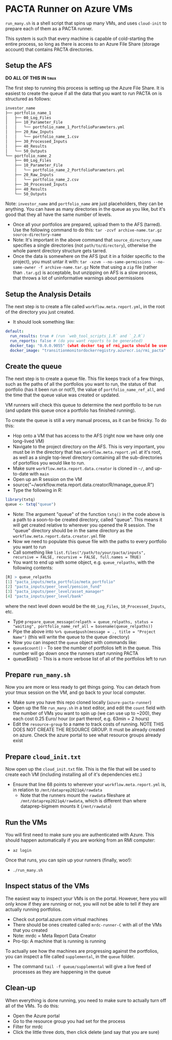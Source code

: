 # PACTA Runner on Azure VMs

`run_many.sh` is a shell script that spins up many VMs, and uses `cloud-init` to prepare each of them as a PACTA runner.

This system is such that every machine is capable of cold-starting the entire process, so long as there is access to an Azure File Share (storage account) that contains PACTA directories.

## Setup the AFS

**DO ALL OF THIS IN `tmux`**

The first step to running this process is setting up the Azure File Share.
It is easiest to create the queue if all the data that you want to run PACTA on is structured as follows:

``` bash
investor_name
├── portfolio_name_1
│   ├── 00_Log_Files
│   ├── 10_Parameter_File
│   │   └── portfolio_name_1_PortfolioParameters.yml
│   ├── 20_Raw_Inputs
│   │   └── portfolio_name_1.csv
│   ├── 30_Processed_Inputs
│   ├── 40_Results
│   └── 50_Outputs
└── portfolio_name_2
    ├── 00_Log_Files
    ├── 10_Parameter_File
    │   └── portfolio_name_2_PortfolioParameters.yml
    ├── 20_Raw_Inputs
    │   └── portfolio_name_2.csv
    ├── 30_Processed_Inputs
    ├── 40_Results
    └── 50_Outputs
````
Note: `investor_name` and `portfolio_name` are just placeholders, they can be anything. You can have as many directories in the queue as you like, but it's good that they all have the same number of levels. 

* Once all your portfolios are prepared, upload them to the AFS (tarred). Use the following command to do this: `tar -zcvf archive-name.tar.gz source-directory-name`
* Note: It's important in the above command that `source_directory_name` specifies a single directories (not `path/to/directory`), otherwise the whole parent directory structure gets tarred. 
* Once the data is somewhere on the AFS (put it in a folder specific to the project), you must untar it with: `tar -xzvm --no-same-permissions --no-same-owner -f archive-name.tar.gz`
Note that using a `zip` file (rather than `.tar.gz`) is acceptable, but unzipping on AFS is a slow process, that throws a lot of uninformative warnings about permissions

## Setup the Analysis Details

The next step is to create a file called `workflow.meta.report.yml`, in the root of the directory you just created. 

* It should look something like:
``` yml
default:
  run_results: true # (run `web_tool_scripts_1.R` and `_2.R`)
  run_reports: false # (do you want reports to be generated)
  docker_tag: "0.0.0.9055" (what docker tag of rmi_pacta should be used, it MUST be on the registry)
  docker_image: "transitionmonitordockerregistry.azurecr.io/rmi_pacta" (image to use, must be on TM registry otherwise runners won't see it)
```

## Create the queue

The next step is to create a queue file. This file keeps track of a few things, such as the paths of all the portfolios you want to run, the status of that portfolio (has it been run or not?), the value of `portfolio_name_ref_all`, and the time that the queue value was created or updated. 

VM runners will check this queue to determine the next portfolio to be run (and update this queue once a portfolio has finished running).

To create the queue is still a very manual process, as it can be finicky. To do this:
* Hop onto a VM that has access to the AFS (right now we have only one long-lived VM)
* Navigate to the project directory on the AFS. This is very important, you must be in the directory that has `workflow.meta.report.yml` at it's root, as well as a single top-level directory containing all the sub-directories of portoflios you would like to run.
* Make sure `workflow.meta.report.data.creator` is cloned in `~/`, and up-to-date with `main`
* Open up an R session on the VM
* source("~/workflow.meta.report.data.creator/R/manage_queue.R")
* Type the following in R:
``` r
library(txtq)
queue <- txtq("queue")
```
* Note: The argument "queue" of the function `txtq()` in the code above is a path to a soon-to-be created directory, called "queue". This means it will get created relative to wherever you opened the R session. The "queue" directory should be in the same directory as the `workflow.meta.report.data.creator.yml` file
* Now we need to populate this queue file with the paths to every portfolio you want to run
* Call something like `list.files("/path/to/your/pacta/inputs", recursive = FALSE, recursive = FALSE, full.names = TRUE)`
* You want to end up with some object, e.g. `queue_relpaths`, with the following contents: 
``` r
[R] > queue_relpaths
[1] "pacta_inputs/meta_portfolio/meta_portfolio"
[2] "pacta_inputs/peer_level/pension_fund"
[3] "pacta_inputs/peer_level/asset_manager"
[4] "pacta_inputs/peer_level/bank"
```

where the next level down would be the `00_Log_Files`, `10_Processed_Inputs`, etc.

* Type `prepare_queue_message(relpath = queue_relpaths, status = "waiting", portfolio_name_ref_all = basename(queue_relpaths))`
* Pipe the above into `%>% queue$push(message = ., title = "Project Name")` (this will write the queue to the queue directory)
* Now you can inspect the `queue` object with commands like: 
* `queue$count()` - To see the number of portfolios left in the queue. This number will go down once the runners start running PACTA
* queue$list() - This is a more verbose list of all of the portfolios left to run

## Prepare `run_many.sh`

Now you are more or less ready to get things going. You can detach from your tmux session on the VM, and go back to your local computer. 

* Make sure you have this repo cloned locally (`azure-pacta-runner`)
* Open up the file `run_many.sh` in a text editor, and edit the `count` field with the number of VMs you want to spin up (we can use up to ~200), they each cost 0.25 Euro/ hour (or part thereof, e.g. 63min = 2 hours)
* Edit the `resource-group` to a name to track costs of running. NOTE THIS DOES NOT CREATE THE RESOURCE GROUP. It must be already created on azure. Check the azure portal to see what resource groups already exist

## Prepare `cloud_init.txt`

Now open up the `cloud_init.txt` file. This is the file that will be used to create each VM (including installing all of it's dependencies etc.)

* Ensure that line 68 points to wherever your `workflow.meta.report.yml` is, in relation to `/mnt/dataprep2021q4/rawdata`
  * Note that the runners mount the `rawdata` fileshare at `/mnt/dataprep2021q4/rawdata`, which is different than where dataprep-bigmem mounts it (`/mnt/rawdata`)

## Run the VMs

You will first need to make sure you are authenticated with Azure. This should happen automatically if you are working from an RMI computer:

* `az login`

Once that runs, you can spin up your runners (finally, woo!):
* `./run_many.sh`

## Inspect status of the VMs

 The easiest way to inspect your VMs is on the portal. However, here you will only know if they are running or not, you will not be able to tell if they are actually running portfolios.

* Check out portal.azure.com virtual machines
* There should be ones created called `mrdc-runner-C` with all of the VMs that you created
* Note: mrdc = Meta Report Data Creator
* Pro-tip: A machine that is running is running

To actually see how the machines are progressing against the portfolios, you can inspect a file called `supplemental`, in the `queue` folder.

* The command `tail -f queue/supplemental` will give a live feed of processes as they are happening in the queue

## Clean-up

When everything is done running, you need to make sure to actually turn off all of the VMs. To do this:

* Open the Azure portal
* Go to the resource group you had set for the process
* Filter for mrdc
* Click the little three dots, then click delete (and say that you are sure)
